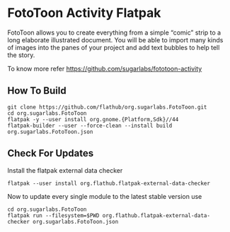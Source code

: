 # FotoToon Activity Flatpak

FotoToon allows you to create everything from a simple “comic” strip to a long elaborate illustrated document. You will be able to import many kinds of images into the panes of your project and add text bubbles to help tell the story.

To know more refer https://github.com/sugarlabs/fototoon-activity

## How To Build

```
git clone https://github.com/flathub/org.sugarlabs.FotoToon.git
cd org.sugarlabs.FotoToon
flatpak -y --user install org.gnome.{Platform,Sdk}//44
flatpak-builder --user --force-clean --install build org.sugarlabs.FotoToon.json
```

## Check For Updates

Install the flatpak external data checker
```
flatpak --user install org.flathub.flatpak-external-data-checker
```

Now to update every single module to the latest stable version use
```
cd org.sugarlabs.FotoToon
flatpak run --filesystem=$PWD org.flathub.flatpak-external-data-checker org.sugarlabs.FotoToon.json
```